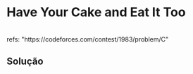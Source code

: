 # Have Your Cake and Eat It Too

<br>
refs: "https://codeforces.com/contest/1983/problem/C"


<br>

## Solução
